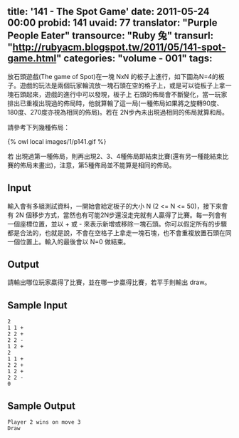 title: '141 - The Spot Game'
date: 2011-05-24 00:00
probid: 141
uvaid: 77
translator: "Purple People Eater"
transource: "Ruby 兔"
transurl: "http://rubyacm.blogspot.tw/2011/05/141-spot-game.html"
categories: "volume - 001"
tags:
---

放石頭遊戲(The game of Spot)在一塊 NxN 的板子上進行，如下圖為N=4的板子。遊戲的玩法是兩個玩家輪流放一塊石頭在空的格子上，或是可以從板子上拿一塊石頭起來，遊戲的進行中可以發現，板子上 石頭的佈局會不斷變化，當一玩家排出已重複出現過的佈局時，他就算輸了這一局(一種佈局如果將之旋轉90度、180度、270度亦視為相同的佈局)。若在 2N步內未出現過相同的佈局就算和局。

請參考下列幾種佈局：

{% owl local images/1/p141.gif %}

若 出現過第一種佈局，則再出現2、3、4種佈局即結束比賽(還有另一種能結束比賽的佈局未畫出)，注意，第5種佈局並不能算是相同的佈局。

<!-- more -->

## Input ##

輸入會有多組測試資料，一開始會給定板子的大小 N (2 <= N <= 50)，接下來會有 2N 個移步方式，當然也有可能2N步還沒走完就有人贏得了比賽。每一列會有一個座標位置，並以 + 或 - 來表示新增或移除一塊石頭。你可以假定所有的步驟都是合法的，也就是說，不會在空格子上拿走一塊石塊，也不會重複放置石頭在同一個位置上。輸入的最後會以 N=0 做結束。

## Output ##

請輸出哪位玩家贏得了比賽，並在哪一步贏得比賽，若平手則輸出 draw。

## Sample Input ##

	2
	1 1 +
	2 2 +
	2 2 -
	1 2 +
	2
	1 1 +
	2 2 +
	1 2 +
	2 2 -
	0

## Sample Output ##

	Player 2 wins on move 3
	Draw





